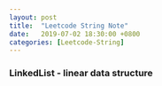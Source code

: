 ```yaml
---
layout: post
title:  "Leetcode String Note"
date:   2019-07-02 18:30:00 +0800
categories: [Leetcode-String]
---
```

### LinkedList - linear data structure
